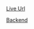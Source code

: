 [Live Url](https://express-ecommerce.herokuapp.com/)

[Backend](https://github.com/noctispine/express-ecommerce)
